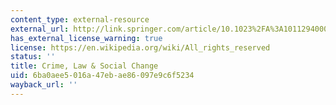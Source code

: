 ```yaml
---
content_type: external-resource
external_url: http://link.springer.com/article/10.1023%2FA%3A1011294000877?LI=true
has_external_license_warning: true
license: https://en.wikipedia.org/wiki/All_rights_reserved
status: ''
title: Crime, Law & Social Change
uid: 6ba0aee5-016a-47eb-ae86-097e9c6f5234
wayback_url: ''
---
```

